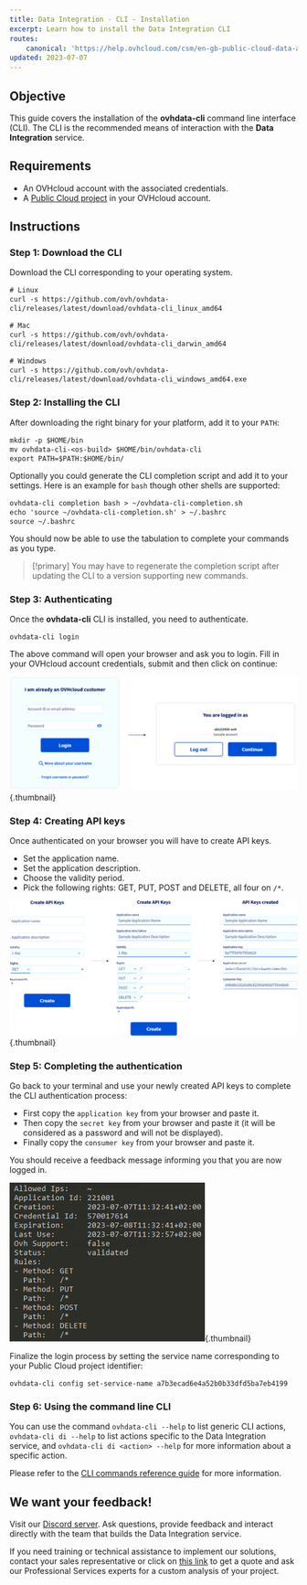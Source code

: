 ```yaml
---
title: Data Integration - CLI - Installation
excerpt: Learn how to install the Data Integration CLI
routes:
    canonical: 'https://help.ovhcloud.com/csm/en-gb-public-cloud-data-analytics-data-integration-cli-installation?id=kb_article_view&sysparm_article=KB0058598'
updated: 2023-07-07
---
```


## Objective

This guide covers the installation of the **ovhdata-cli** command line interface (CLI). The CLI is the recommended means of interaction with the **Data Integration** service.

## Requirements

- An OVHcloud account with the associated credentials.
- A [Public Cloud project](https://www.ovhcloud.com/pt/public-cloud/) in your OVHcloud account.

## Instructions

### Step 1: Download the CLI

Download the CLI corresponding to your operating system.

``` {.console}
# Linux
curl -s https://github.com/ovh/ovhdata-cli/releases/latest/download/ovhdata-cli_linux_amd64
```

``` {.console}
# Mac
curl -s https://github.com/ovh/ovhdata-cli/releases/latest/download/ovhdata-cli_darwin_amd64
```

``` {.console}
# Windows
curl -s https://github.com/ovh/ovhdata-cli/releases/latest/download/ovhdata-cli_windows_amd64.exe
```

### Step 2: Installing the CLI

After downloading the right binary for your platform, add it to your `PATH`:

``` {.console}
mkdir -p $HOME/bin
mv ovhdata-cli-<os-build> $HOME/bin/ovhdata-cli
export PATH=$PATH:$HOME/bin/
```

Optionally you could generate the CLI completion script and add it to your settings.
Here is an example for `bash` though other shells are supported:

``` {.console}
ovhdata-cli completion bash > ~/ovhdata-cli-completion.sh
echo 'source ~/ovhdata-cli-completion.sh' > ~/.bashrc
source ~/.bashrc
```

You should now be able to use the tabulation to complete your commands as you type.

> [!primary]
> You may have to regenerate the completion script after updating the CLI to a version supporting new commands.

### Step 3: Authenticating

Once the **ovhdata-cli** CLI is installed, you need to authenticate.

``` {.console}
ovhdata-cli login
```

The above command will open your browser and ask you to login.
Fill in your OVHcloud account credentials, submit and then click on continue:

![image](images/01_login.png){.thumbnail}

### Step 4: Creating API keys

Once authenticated on your browser you will have to create API keys.

- Set the application name.
- Set the application description.
- Choose the validity period.
- Pick the following rights: GET, PUT, POST and DELETE, all four on `/*`.

![image](images/02_create_api_key.png){.thumbnail}

### Step 5: Completing the authentication

Go back to your terminal and use your newly created API keys to complete the CLI authentication process:

- First copy the `application key` from your browser and paste it.
- Then copy the `secret key` from your browser and paste it (it will be considered as a password and will not be displayed).
- Finally copy the `consumer key` from your browser and paste it.

You should receive a feedback message informing you that you are now logged in.

![image](images/03_login_success.png){.thumbnail}

Finalize the login process by setting the service name corresponding to your Public Cloud project identifier:

``` {.console}
ovhdata-cli config set-service-name a7b3ecad6e4a52b0b33dfd5ba7eb4199
```

### Step 6: Using the command line CLI

You can use the command `ovhdata-cli --help` to list generic CLI actions, `ovhdata-cli di --help` to list actions specific to the Data Integration service, and `ovhdata-cli di <action> --help` for more information about a specific action.

Please refer to the [CLI commands reference guide](/pages/public_cloud/data_analytics/data_integration/guide_02_cli_commands_reference) for more information.

## We want your feedback!

Visit our [Discord server](https://discord.gg/ovhcloud). Ask questions, provide feedback and interact directly with the team that builds the Data Integration service.

If you need training or technical assistance to implement our solutions, contact your sales representative or click on [this link](https://www.ovhcloud.com/pt/professional-services/) to get a quote and ask our Professional Services experts for a custom analysis of your project.
